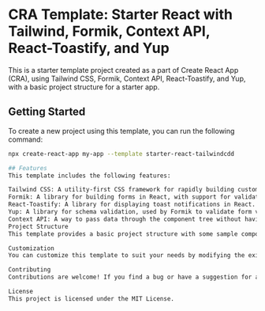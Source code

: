 # CRA Template: Starter React with Tailwind, Formik, Context API, React-Toastify, and Yup

This is a starter template project created as a part of Create React App (CRA), using Tailwind CSS, Formik, Context API, React-Toastify, and Yup, with a basic project structure for a starter app.

## Getting Started

To create a new project using this template, you can run the following command:

```bash
npx create-react-app my-app --template starter-react-tailwindcdd

## Features
This template includes the following features:

Tailwind CSS: A utility-first CSS framework for rapidly building custom designs.
Formik: A library for building forms in React, with support for validation, error messages, and more.
React-Toastify: A library for displaying toast notifications in React.
Yup: A library for schema validation, used by Formik to validate form values.
Context API: A way to pass data through the component tree without having to pass props down manually at every level.
Project Structure
This template provides a basic project structure with some sample components, including:

Customization
You can customize this template to suit your needs by modifying the existing components or adding new ones. You can also modify the styles by editing the tailwind.config.js file or by creating your own CSS files.

Contributing
Contributions are welcome! If you find a bug or have a suggestion for a new feature, please open an issue or submit a pull request.

License
This project is licensed under the MIT License.